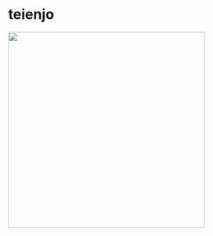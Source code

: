 # teienjo
<img src = "https://github-readme-streak-stats.herokuapp.com?user=midas-png&theme=dark&hide_border=true](https://github-readme-streak-stats.herokuapp.com/?user=teinejo&theme=dark&hide_border=true" width = 400>
